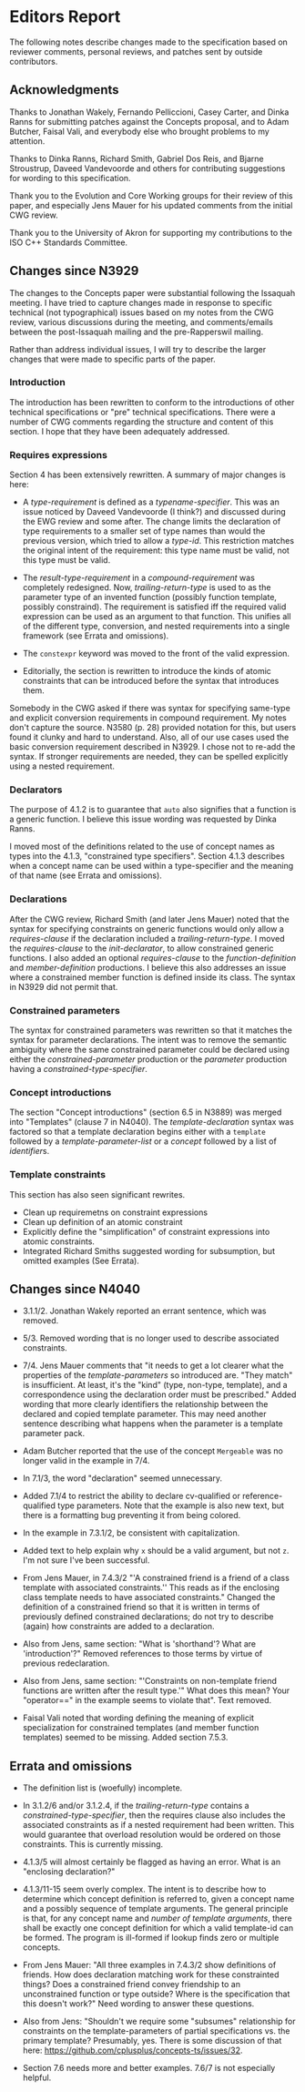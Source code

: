 
Editors Report
==============

The following notes describe changes made to the specification based on
reviewer comments, personal reviews, and patches sent by outside contributors.

Acknowledgments
---------------

Thanks to Jonathan Wakely, Fernando Pelliccioni, Casey Carter, and Dinka Ranns
for submitting patches against the Concepts proposal, and to Adam Butcher,
Faisal Vali, and everybody else who brought problems to my attention.

Thanks to Dinka Ranns, Richard Smith, Gabriel Dos Reis, and Bjarne Stroustrup,
Daveed Vandevoorde and others for contributing suggestions for wording to this 
specification. 

Thank you to the Evolution and Core Working groups for their review of this 
paper, and especially Jens Mauer for his updated comments from the initial CWG 
review.

Thank you to the University of Akron for supporting my contributions to the 
ISO C++ Standards Committee.


Changes since N3929
-------------------

The changes to the Concepts paper were substantial following the Issaquah
meeting. I have tried to capture changes made in response to specific
technical (not typographical) issues based on my notes from the CWG review,
various discussions during the meeting, and comments/emails between the
post-Issaquah mailing and the pre-Rapperswil mailing.

Rather than address individual issues, I will try to describe the larger
changes that were made to specific parts of the paper.


### Introduction ###

The introduction has been rewritten to conform to the introductions of
other technical specifications or "pre" technical specifications. There
were a number of CWG comments regarding the structure and content of this
section. I hope that they have been adequately addressed.


### Requires expressions ###

Section 4 has been extensively rewritten. A summary of major changes is
here:

- A *type-requirement* is defined as a *typename-specifier*. This was an
  issue noticed by Daveed Vandevoorde (I think?) and discussed during the 
  EWG review and some after. The change limits the declaration of type
  requirements to a smaller set of type names than would the previous
  version, which tried to allow a *type-id*. This restriction matches the
  original intent of the requirement: this type name must be valid, not
  this type must be valid.

- The *result-type-requirement* in a *compound-requirement* was completely
  redesigned. Now, *trailing-return-type* is used to as the parameter type
  of an invented function (possibly function template, possibly constraind).
  The requirement is satisfied iff the required valid expression can be
  used as an argument to that function. This unifies all of the different
  type, conversion, and nested requirements into a single framework
  (see Errata and omissions).

- The `constexpr` keyword was moved to the front of the valid expression.

- Editorially, the section is rewritten to introduce the kinds of atomic
  constraints that can be introduced before the syntax that introduces them.

Somebody in the CWG asked if there was syntax for specifying same-type and
explicit conversion requirements in compound requirement. My notes don't
capture the source. N3580 (p. 28) provided notation for this, but users found 
it clunky and hard to understand. Also, all of our use cases used the basic 
conversion requirement described in N3929. I chose not to re-add the syntax. 
If stronger requirements are needed, they can be spelled explicitly using a 
nested requirement.


### Declarators ###

The purpose of 4.1.2 is to guarantee that `auto` also signifies that a
function is a generic function. I believe this issue wording was requested
by Dinka Ranns.

I moved most of the definitions related to the use of concept names as types
into the 4.1.3, "constrained type specifiers". Section 4.1.3 describes when
a concept name can be used within a type-specifier and the meaning of that
name (see Errata and omissions).


### Declarations ###

After the CWG review, Richard Smith (and later Jens Mauer) noted that the 
syntax for specifying constraints on generic functions would only allow
a *requires-clause* if the declaration included a *trailing-return-type*.
I moved the *requires-clause* to the *init-declarator*, to allow
constrained generic functions. I also added an optional *requires-clause* to
the *function-definition* and *member-definition* productions. I believe
this also addresses an issue where a constrained member function is defined
inside its class. The syntax in N3929 did not permit that.


### Constrained parameters ###

The syntax for constrained parameters was rewritten so that it matches
the syntax for parameter declarations. The intent was to remove the semantic
ambiguity where the same constrained parameter could be declared using either
the *constrained-parameter* production or the *parameter* production having
a *constrained-type-specifier*.


### Concept introductions ###

The section "Concept introductions" (section 6.5 in N3889) was merged into
"Templates" (clause 7 in N4040). The *template-declaration* syntax was
factored so that a template declaration begins either with a `template`
followed by a *template-parameter-list* or a *concept* followed by a
list of *identifier*s.

### Template constraints ###

This section has also seen significant rewrites.

- Clean up requiremetns on constraint expressions
- Clean up definition of an atomic constraint
- Explicitly define the "simplification" of constraint expressions into
  atomic constraints.
- Integrated Richard Smiths suggested wording for subsumption, but omitted
  examples (See Errata).


Changes since N4040
-------------------

- 3.1.1/2. Jonathan Wakely reported an errant sentence, which was removed.

- 5/3. Removed wording that is no longer used to describe associated constraints.

- 7/4. Jens Mauer comments that "it needs to get a lot clearer what the 
  properties of the *template-parameters* so introduced are.  "They match" is 
  insufficient.  At least, it's the "kind" (type, non-type, template),
  and a correspondence using the declaration order must be prescribed." Added
  wording that more clearly identifiers the relationship between the declared
  and copied template parameter. This may need another sentence describing what 
  happens when the parameter is a template parameter pack.

- Adam Butcher reported that the use of the concept `Mergeable` was no
  longer valid in the example in 7/4.

- In 7.1/3, the word "declaration" seemed unnecessary.

- Added 7.1/4 to restrict the ability to declare cv-qualified or
  reference-qualified type parameters. Note that the example is also new
  text, but there is a formatting bug preventing it from being colored.

- In the example in 7.3.1/2, be consistent with capitalization.

- Added text to help explain why `x` should be a valid argument, but not
  `z`. I'm not sure I've been successful.

- From Jens Mauer, in 7.4.3/2  "'A constrained friend is a friend of a class 
  template with associated constraints.'' This reads as if the enclosing class 
  template needs to have associated constraints." Changed the definition of
  a constrained friend so that it is written in terms of previously defined
  constrained declarations; do not try to describe (again) how constraints are
  added to a declaration.

- Also from Jens, same section: "What is 'shorthand'?  What are 'introduction'?"
  Removed references to those terms by virtue of previous redeclaration.

- Also from Jens, same section: "'Constraints on non-template friend functions 
  are written after the result type.'" What does this mean?  Your "operator==" in 
  the example seems to violate that". Text removed.

- Faisal Vali noted that wording defining the meaning of explicit specialization
  for constrained templates (and member function templates) seemed to be
  missing. Added section 7.5.3.

Errata and omissions
--------------------

- The definition list is (woefully) incomplete. 

- In 3.1.2/6 and/or 3.1.2.4, if the *trailing-return-type* contains a
  *constrained-type-specifier*, then the requires clause also includes the
  associated constraints as if a nested requirement had been written.
  This would guarantee that overload resolution would be ordered on those
  constraints. This is currently missing.

- 4.1.3/5 will almost certainly be flagged as having an error. What is an
  "enclosing declaration?"

- 4.1.3/11-15 seem overly complex. The intent is to describe how to determine
  which concept definition is referred to, given a concept name and a 
  possibly sequence of template arguments. The general principle is that,
  for any concept name and *number of template arguments*, there shall be 
  exactly one concept definition for which a valid template-id can be formed.
  The program is ill-formed if lookup finds zero or multiple concepts.

- From Jens Mauer: "All three examples in 7.4.3/2 show definitions of friends. How 
  does declaration matching work for these constrainted things?  Does a 
  constrained friend convey friendship to an unconstrained function or type 
  outside?  Where is the specification that this doesn't work?" Need wording to
  answer these questions.

- Also from Jens: "Shouldn't we require some "subsumes" relationship for 
  constraints on the template-parameters of partial specifications vs. the 
  primary template?  Presumably, yes. There is some discussion of that here:
  https://github.com/cplusplus/concepts-ts/issues/32.

- Section 7.6 needs more and better examples. 7.6/7 is not especially helpful.
